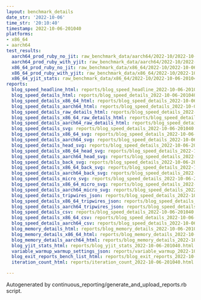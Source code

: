 ```yaml
---
layout: benchmark_details
date_str: '2022-10-06'
time_str: '20:10:40'
timestamp: 2022-10-06-201040
platforms:
- x86_64
- aarch64
test_results:
  aarch64_prod_ruby_no_jit: raw_benchmark_data/aarch64/2022-10/2022-10-06-201040_basic_benchmark_aarch64_prod_ruby_no_jit.json
  aarch64_prod_ruby_with_yjit: raw_benchmark_data/aarch64/2022-10/2022-10-06-201040_basic_benchmark_aarch64_prod_ruby_with_yjit.json
  x86_64_prod_ruby_no_jit: raw_benchmark_data/x86_64/2022-10/2022-10-06-201040_basic_benchmark_x86_64_prod_ruby_no_jit.json
  x86_64_prod_ruby_with_yjit: raw_benchmark_data/x86_64/2022-10/2022-10-06-201040_basic_benchmark_x86_64_prod_ruby_with_yjit.json
  x86_64_yjit_stats: raw_benchmark_data/x86_64/2022-10/2022-10-06-201040_basic_benchmark_x86_64_yjit_stats.json
reports:
  blog_speed_headline_html: reports/blog_speed_headline_2022-10-06-201040.html
  blog_speed_details_html: reports/blog_speed_details_2022-10-06-201040.html
  blog_speed_details_x86_64_html: reports/blog_speed_details_2022-10-06-201040.x86_64.html
  blog_speed_details_aarch64_html: reports/blog_speed_details_2022-10-06-201040.aarch64.html
  blog_speed_details_raw_details_html: reports/blog_speed_details_2022-10-06-201040.raw_details.html
  blog_speed_details_x86_64_raw_details_html: reports/blog_speed_details_2022-10-06-201040.x86_64.raw_details.html
  blog_speed_details_aarch64_raw_details_html: reports/blog_speed_details_2022-10-06-201040.aarch64.raw_details.html
  blog_speed_details_svg: reports/blog_speed_details_2022-10-06-201040.svg
  blog_speed_details_x86_64_svg: reports/blog_speed_details_2022-10-06-201040.x86_64.svg
  blog_speed_details_aarch64_svg: reports/blog_speed_details_2022-10-06-201040.aarch64.svg
  blog_speed_details_head_svg: reports/blog_speed_details_2022-10-06-201040.head.svg
  blog_speed_details_x86_64_head_svg: reports/blog_speed_details_2022-10-06-201040.x86_64.head.svg
  blog_speed_details_aarch64_head_svg: reports/blog_speed_details_2022-10-06-201040.aarch64.head.svg
  blog_speed_details_back_svg: reports/blog_speed_details_2022-10-06-201040.back.svg
  blog_speed_details_x86_64_back_svg: reports/blog_speed_details_2022-10-06-201040.x86_64.back.svg
  blog_speed_details_aarch64_back_svg: reports/blog_speed_details_2022-10-06-201040.aarch64.back.svg
  blog_speed_details_micro_svg: reports/blog_speed_details_2022-10-06-201040.micro.svg
  blog_speed_details_x86_64_micro_svg: reports/blog_speed_details_2022-10-06-201040.x86_64.micro.svg
  blog_speed_details_aarch64_micro_svg: reports/blog_speed_details_2022-10-06-201040.aarch64.micro.svg
  blog_speed_details_tripwires_json: reports/blog_speed_details_2022-10-06-201040.tripwires.json
  blog_speed_details_x86_64_tripwires_json: reports/blog_speed_details_2022-10-06-201040.x86_64.tripwires.json
  blog_speed_details_aarch64_tripwires_json: reports/blog_speed_details_2022-10-06-201040.aarch64.tripwires.json
  blog_speed_details_csv: reports/blog_speed_details_2022-10-06-201040.csv
  blog_speed_details_x86_64_csv: reports/blog_speed_details_2022-10-06-201040.x86_64.csv
  blog_speed_details_aarch64_csv: reports/blog_speed_details_2022-10-06-201040.aarch64.csv
  blog_memory_details_html: reports/blog_memory_details_2022-10-06-201040.html
  blog_memory_details_x86_64_html: reports/blog_memory_details_2022-10-06-201040.x86_64.html
  blog_memory_details_aarch64_html: reports/blog_memory_details_2022-10-06-201040.aarch64.html
  blog_yjit_stats_html: reports/blog_yjit_stats_2022-10-06-201040.html
  variable_warmup_warmup_settings_json: reports/variable_warmup_2022-10-06-201040.warmup_settings.json
  blog_exit_reports_bench_list_html: reports/blog_exit_reports_2022-10-06-201040.bench_list.html
  iteration_count_html: reports/iteration_count_2022-10-06-201040.html

---
```

Autogenerated by continuous_reporting/generate_and_upload_reports.rb script.
